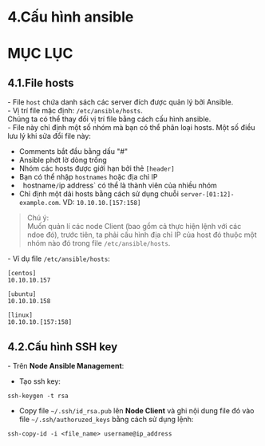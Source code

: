 # 4.Cấu hình ansible


# MỤC LỤC



## 4.1.File hosts
\- File `host` chứa danh sách các server đích được quản lý bởi Ansible.  
\- Vị trí file mặc định: `/etc/ansible/hosts`.  
Chúng ta có thể thay đổi vị trí file bằng cách cấu hình ansible.  
\- File này chỉ định một số nhóm mà bạn có thể phân loại hosts. Một số điều lưu lý khi sửa đổi file này:  
- Comments bắt đầu bằng dấu "#"
- Ansible phớt lờ dòng trống
- Nhóm các hosts được giới hạn bởi thẻ `[header]`
- Bạn có thể nhập `hostnames` hoặc địa chỉ IP
- ` `hostname`/`ip address` có thể là thành viên của nhiều nhóm
- Chỉ định một dải hosts bằng cách sử dụng chuỗi `server-[01:12]-example.com`. VD: `10.10.10.[157:158]`

> Chú ý:  
Muốn quản lí các node Client (bao gồm cả thực hiện lệnh với các ndoe đó), trước tiên, ta phải cấu hình địa chỉ IP của host đó thuộc một nhóm nào đó trong file `/etc/ansible/hosts`.  


\- Ví dụ file `/etc/ansible/hosts`:  
```
[centos]
10.10.10.157

[ubuntu]
10.10.10.158

[linux]
10.10.10.[157:158]
```

## 4.2.Cấu hình SSH key
\- Trên **Node Ansible Management**:
- Tạo ssh key:
```
ssh-keygen -t rsa 
```

- Copy file `~/.ssh/id_rsa.pub` lên **Node Client** và ghi nội dung file đó vào file `~/.ssh/authoruzed_keys` bằng cách sử dụng lệnh:  
```
ssh-copy-id -i <file_name> username@ip_address 
```












